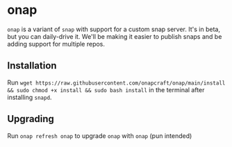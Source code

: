 # onap

`onap` is a variant of `snap` with support for a custom snap server. It's in beta, but you can daily-drive it. We'll be making it
easier to publish snaps and be adding support for multiple repos.

## Installation
Run `wget https://raw.githubusercontent.com/onapcraft/onap/main/install && sudo chmod +x install && sudo bash install` in the terminal after installing `snapd`.

## Upgrading
Run `onap refresh onap` to upgrade `onap` with `onap` (pun intended)
